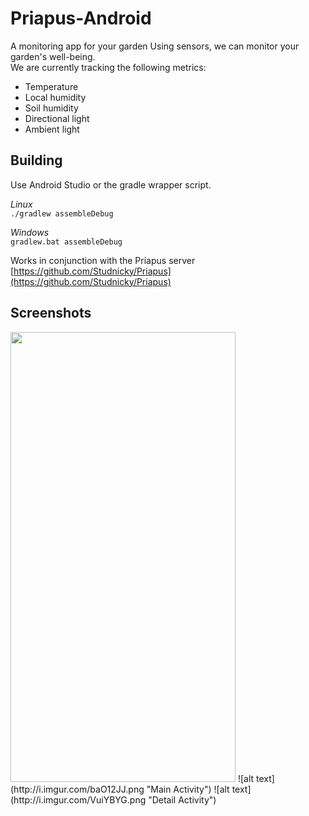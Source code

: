 # Priapus-Android
A monitoring app for your garden
Using sensors, we can monitor your garden's well-being.  
We are currently tracking the following metrics:
- Temperature
- Local humidity
- Soil humidity
- Directional light
- Ambient light


## Building
Use Android Studio or the gradle wrapper script.

*Linux*  
`./gradlew assembleDebug`

*Windows*  
`gradlew.bat assembleDebug`

Works in conjunction with the Priapus server  
[https://github.com/Studnicky/Priapus](https://github.com/Studnicky/Priapus)

## Screenshots
<img src="http://i.imgur.com/baO12JJ.png" width="360" height="720">
![alt text](http://i.imgur.com/baO12JJ.png "Main Activity")
![alt text](http://i.imgur.com/VuiYBYG.png "Detail Activity")

